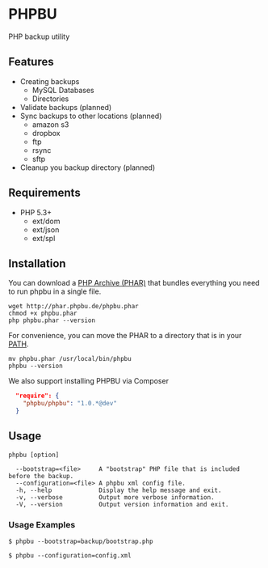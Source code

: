 # PHPBU

PHP backup utility

## Features

* Creating backups
    + MySQL Databases
    + Directories
* Validate backups (planned)
* Sync backups to other locations (planned)
    + amazon s3
    + dropbox
    + ftp
    + rsync
    + sftp
* Cleanup you backup directory (planned)

## Requirements

* PHP 5.3+
    + ext/dom
    + ext/json
    + ext/spl

## Installation

You can download a [PHP Archive (PHAR)](http://php.net/phar) that bundles everything you need to run phpbu in a single file.

    wget http://phar.phpbu.de/phpbu.phar
    chmod +x phpbu.phar
    php phpbu.phar --version

For convenience, you can move the PHAR to a directory that is in your [PATH](http://en.wikipedia.org/wiki/PATH_%28variable%29).

    mv phpbu.phar /usr/local/bin/phpbu
    phpbu --version

We also support installing PHPBU via Composer

```json
  "require": {
    "phpbu/phpbu": "1.0.*@dev"
  }
```

## Usage
```
phpbu [option]

  --bootstrap=<file>     A "bootstrap" PHP file that is included before the backup.
  --configuration=<file> A phpbu xml config file.
  -h, --help             Display the help message and exit.
  -v, --verbose          Output more verbose information.
  -V, --version          Output version information and exit.
```

### Usage Examples

    $ phpbu --bootstrap=backup/bootstrap.php

    $ phpbu --configuration=config.xml